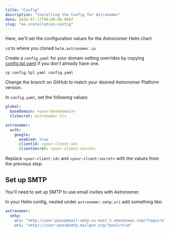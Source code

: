 ```yaml
---
title: "Config"
description: "Installing the Config for Astronomer"
date: 2018-07-17T00:00:00.000Z
slug: "ee-installation-config"
---
```

Here, we'll set the configuration values for the Astronomer Helm chart.

`cd` to where you cloned `helm.astronomer.io`

Create a `config.yaml` for your domain setting overrides by copying [config.tpl.yaml](https://github.com/astronomer/helm.astronomer.io/blob/master/config.tpl.yaml) if you don't already have one.

```
cp config.tpl.yaml config.yaml
```

Change the branch on GitHub to match your desired Astronomer Platform version.

In `config.yaml`, set the following values:

```yaml
global:
  baseDomain: <your-basedomain>
  tlsSecret: astronomer-tls

astronomer:
  auth:
    google:
      enabled: true
      clientId: <your-client-id>
      clientSecret: <your-client-secret>
```

Replace `<your-client-id>` and `<your-client-secret>` with the values from the previous step.

## Set up SMTP

You'll need to set up SMTP to use email invites with Astronomer.

In your Helm config, nested under `astronomer.smtp.uri` add something like:

```yaml
astronomer:
  smtp:
    uri: "smtp://user:pass@email-smtp.us-east-1.amazonaws.com/?requireTLS=true"
    uri: "smtps://user:pass@smtp.mailgun.org/?pool=true"
```
